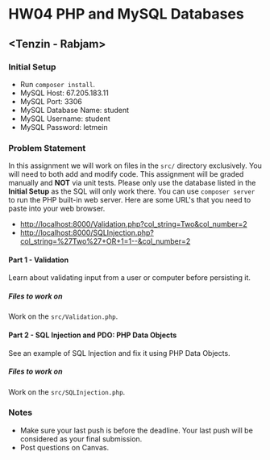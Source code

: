 # HW04 PHP and MySQL Databases

## <Tenzin - Rabjam>

### Initial Setup

* Run `composer install`.
* MySQL Host: 67.205.183.11
* MySQL Port: 3306
* MySQL Database Name: student
* MySQL Username: student
* MySQL Password: letmein

### Problem Statement

In this assignment we will work on files in the `src/` directory exclusively.  You will need to both
add and modify code.  This assignment will be graded manually and **NOT** via unit tests.  Please only use the database listed in
the **Initial Setup** as the SQL will only work there.  You can use `composer server` to run the PHP
built-in web server.  Here are some URL's that you need to paste into your web browser.  

* [http://localhost:8000/Validation.php?col_string=Two&col_number=2](http://localhost:8000/SQLInjection.php?col_string=%27Two%27+OR+1=1--&col_number=2)
* [http://localhost:8000/SQLInjection.php?col_string=%27Two%27+OR+1=1--&col_number=2](http://localhost:8000/SQLInjection.php?col_string=%27Two%27+OR+1=1--&col_number=2)

#### Part 1 - Validation

Learn about validating input from a user or computer before persisting it.

##### Files to work on

Work on the `src/Validation.php`. 

#### Part 2 - SQL Injection and PDO: PHP Data Objects

See an example of SQL Injection and fix it using PHP Data Objects.

##### Files to work on

Work on the `src/SQLInjection.php`.

### Notes

* Make sure your last push is before the deadline. Your last push will be considered as your final submission.
* Post questions on Canvas.
